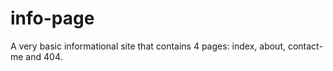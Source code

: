 # info-page

A very basic informational site that contains 4 pages: index, about, contact-me and 404.
